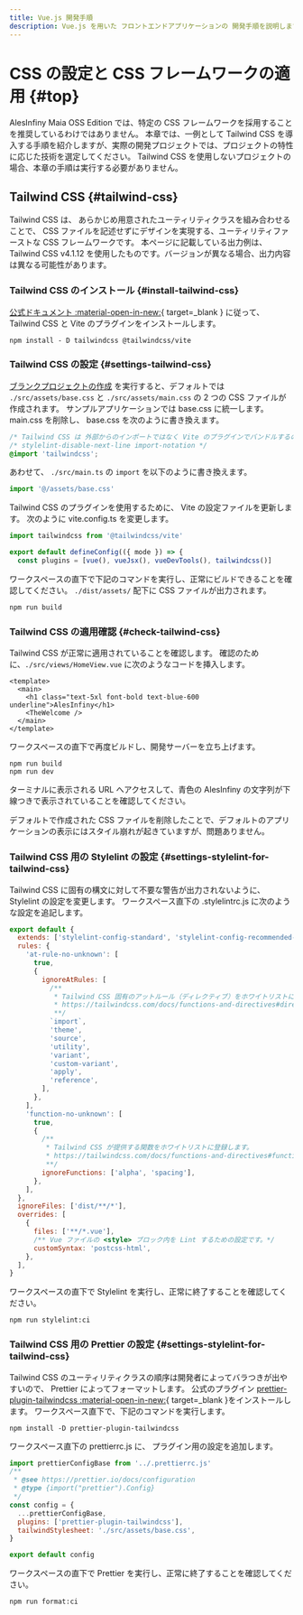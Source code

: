 ```yaml
---
title: Vue.js 開発手順
description: Vue.js を用いた フロントエンドアプリケーションの 開発手順を説明します。
---
```


# CSS の設定と CSS フレームワークの適用 {#top}

AlesInfiny Maia OSS Edition では、特定の CSS フレームワークを採用することを推奨しているわけではありません。
本章では、一例として Tailwind CSS を導入する手順を紹介しますが、実際の開発プロジェクトでは、プロジェクトの特性に応じた技術を選定してください。
Tailwind CSS を使用しないプロジェクトの場合、本章の手順は実行する必要がありません。

## Tailwind CSS {#tailwind-css}

Tailwind CSS は、 あらかじめ用意されたユーティリティクラスを組み合わせることで、
CSS ファイルを記述せずにデザインを実現する、ユーティリティファーストな CSS フレームワークです。
本ページに記載している出力例は、 Tailwind CSS v4.1.12 を使用したものです。バージョンが異なる場合、出力内容は異なる可能性があります。

### Tailwind CSS のインストール {#install-tailwind-css}

[公式ドキュメント :material-open-in-new:](https://tailwindcss.com/docs/installation/using-vite){ target=_blank } に従って、 Tailwind CSS と Vite のプラグインをインストールします。

```shell
npm install - D tailwindcss @tailwindcss/vite
```

### Tailwind CSS の設定 {#settings-tailwind-css}

[ブランクプロジェクトの作成](./create-vuejs-blank-project.md) を実行すると、デフォルトでは　`./src/assets/base.css` と `./src/assets/main.css` の 2 つの CSS ファイルが作成されます。
サンプルアプリケーションでは base.css に統一します。
main.css を削除し、 base.css を次のように書き換えます。

```css title="base.css"
/* Tailwind CSS は 外部からのインポートではなく Vite のプラグインでバンドルするので、 Stylelintで URL 形式に自動修正されないように無効化します */
/* stylelint-disable-next-line import-notation */
@import 'tailwindcss';
```

あわせて、 `./src/main.ts` の `import` を以下のように書き換えます。

```typescript title="main.ts"
import '@/assets/base.css'
```

Tailwind CSS のプラグインを使用するために、 Vite の設定ファイルを更新します。
次のように vite.config.ts を変更します。

```typescript title="vite.config.ts" hl_lines="1 4"
import tailwindcss from '@tailwindcss/vite'

export default defineConfig(({ mode }) => {
  const plugins = [vue(), vueJsx(), vueDevTools(), tailwindcss()]
```

ワークスペースの直下で下記のコマンドを実行し、正常にビルドできることを確認してください。
`./dist/assets/` 配下に CSS ファイルが出力されます。

```shell
npm run build
```

### Tailwind CSS の適用確認 {#check-tailwind-css}

Tailwind CSS が正常に適用されていることを確認します。
確認のために、`./src/views/HomeView.vue` に次のようなコードを挿入します。

```vue title="HomeView.vue" hl_lines="3"
<template>
  <main>
    <h1 class="text-5xl font-bold text-blue-600 underline">AlesInfiny</h1>
    <TheWelcome />
  </main>
</template>
```

ワークスペースの直下で再度ビルドし、開発サーバーを立ち上げます。

```shell
npm run build
npm run dev
```

ターミナルに表示される URL へアクセスして、青色の AlesInfiny の文字列が下線つきで表示されていることを確認してください。

デフォルトで作成された CSS ファイルを削除したことで、デフォルトのアプリケーションの表示にはスタイル崩れが起きていますが、問題ありません。

### Tailwind CSS 用の Stylelint の設定 {#settings-stylelint-for-tailwind-css}

Tailwind CSS に固有の構文に対して不要な警告が出力されないように、 Stylelint の設定を変更します。
ワークスペース直下の .stylelintrc.js に次のような設定を追記します。

```javascript title="Tailwind CSS 用の .stylelintrc.js" hl_lines="3-33"
export default {
  extends: ['stylelint-config-standard', 'stylelint-config-recommended-vue'],
  rules: {
    'at-rule-no-unknown': [
      true,
      {
        ignoreAtRules: [
          /**
           * Tailwind CSS 固有のアットルール（ディレクティブ）をホワイトリストに登録します。
           * https://tailwindcss.com/docs/functions-and-directives#directives
           **/
          `import`,
          'theme',
          'source',
          'utility',
          'variant',
          'custom-variant',
          'apply',
          'reference',
        ],
      },
    ],
    'function-no-unknown': [
      true,
      {
        /**
         * Tailwind CSS が提供する関数をホワイトリストに登録します。
         * https://tailwindcss.com/docs/functions-and-directives#functions
         **/
        ignoreFunctions: ['alpha', 'spacing'],
      },
    ],
  },
  ignoreFiles: ['dist/**/*'],
  overrides: [
    {
      files: ['**/*.vue'],
      /** Vue ファイルの <style> ブロック内を Lint するための設定です。*/
      customSyntax: 'postcss-html',
    },
  ],
}
```

ワークスペースの直下で Stylelint を実行し、正常に終了することを確認してください。

```shell
npm run stylelint:ci
```

### Tailwind CSS 用の Prettier の設定 {#settings-stylelint-for-tailwind-css}

Tailwind CSS のユーティリティクラスの順序は開発者によってバラつきが出やすいので、 Prettier によってフォーマットします。
公式のプラグイン [prettier-plugin-tailwindcss :material-open-in-new:](https://github.com/tailwindlabs/prettier-plugin-tailwindcss){ target=_blank }をインストールします。
ワークスペース直下で、下記のコマンドを実行します。

```shell
npm install -D prettier-plugin-tailwindcss
```

ワークスペース直下の prettierrc.js に、 プラグイン用の設定を追加します。

```javascript title="Tailwind CSS 用の prettierrc.js"  hl_lines="8-9"
import prettierConfigBase from '../.prettierrc.js'
/**
 * @see https://prettier.io/docs/configuration
 * @type {import("prettier").Config}
 */
const config = {
  ...prettierConfigBase,
  plugins: ['prettier-plugin-tailwindcss'],
  tailwindStylesheet: './src/assets/base.css',
}

export default config

```

ワークスペースの直下で Prettier を実行し、正常に終了することを確認してください。

```shell
npm run format:ci
```
